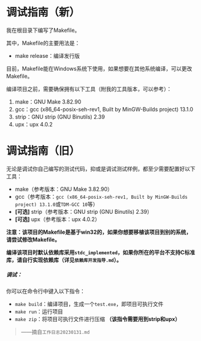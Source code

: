 # 调试指南（新）

我在根目录下编写了Makefile。

其中，Makefile的主要用法是：
* make release：编译发行版

目前，Makefile能在Windows系统下使用，如果想要在其他系统编译，可以更改Makefile。

编译项目之前，需要确保拥有以下工具（附我的工具版本，可以参考）：

1. make：GNU Make 3.82.90
2. gcc：gcc (x86_64-posix-seh-rev1, Built by MinGW-Builds project) 13.1.0
3. strip：GNU strip (GNU Binutils) 2.39
4. upx：upx 4.0.2

# 调试指南（旧）


无论是调试你自己编写的测试代码，抑或是调试测试样例，都至少需要配置好以下工具：

* make（参考版本：GNU Make 3.82.90）
* gcc（参考版本：``gcc (x86_64-posix-seh-rev1, Built by MinGW-Builds project) 13.1.0``或``TDM-GCC 10``等）
* **[可选]** strip（参考版本：GNU strip (GNU Binutils) 2.39）
* **[可选]** upx（参考版本：upx 4.0.2）

**注意：该项目的Makefile是基于win32的，如果你想要移植该项目到别的系统，请尝试修改Makefile。**

**编译该项目时默认依赖库采用``stdc_implemented``，如果你所在的平台不支持C标准库，请自行实现依赖库（详见``依赖库开发指导.md``）。**

##### 调试：

你可以在命令行中键入以下指令：

* ``make build``：编译项目，生成一个``test.exe``，即项目可执行文件
* ``make run``：运行项目
* ``make zip``：将项目可执行文件进行压缩 **（该指令需要用到strip和upx）**

> ——摘自``工作日志20230131.md``